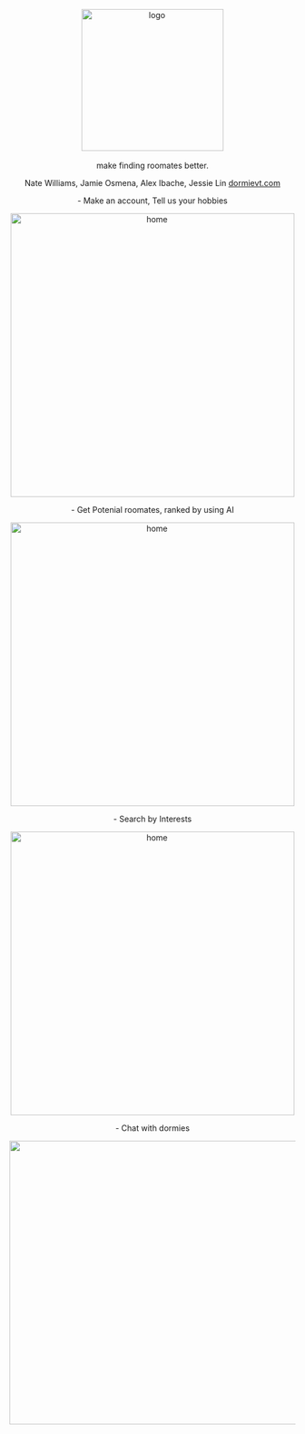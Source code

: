 <p align="center">
<img src="https://github.com/user-attachments/assets/fad9ce04-505c-49ac-9d2e-313c9ba6723f" alt="logo"  style="display: block; margin: 0 auto" width="250"/><br>
make finding roomates better.
</p>

<p align="center">
Nate Williams, Jamie Osmena, Alex Ibache, Jessie Lin
  <a href="dormievt.com">dormievt.com</a>
</p>
<p align="center">
- Make an account, Tell us your hobbies
</p>
<p align="center">
<img src="https://github.com/user-attachments/assets/c6f98177-5514-48a2-8c08-2e161f027c63" alt="home" width="500" height="500"/>
</p>
<p align="center">
- Get Potenial roomates, ranked by using AI
</p>
<p align="center">
<img src="https://github.com/user-attachments/assets/36f9284a-c191-4013-b8c4-012f8390abb4" align="center" alt="home" width="500" height="500"/>
</p>
<p align="center">
- Search by Interests
</p>
<p align="center">
<img src="https://github.com/user-attachments/assets/f291225c-08fd-4bb9-99f9-44ac02be303b" alt="home" width="500" height="500"/>
</p>
<p align="center">
- Chat with dormies
</p>
<p align="center">
<img width="1319" alt="chat" src="https://github.com/user-attachments/assets/bc03c9a2-be2a-4b35-a7ee-f6b696a17eeb" width="500" height="500">
</p>















